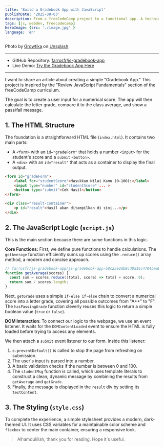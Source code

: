 ```yaml
---
title: 'Build a Gradebook App with JavaScript'
publishDate: '2025-08-03'
description: From a freeCodeCamp project to a functional app. A technical breakdown of how to build a simple gradebook app using HTML, CSS, and core JavaScript concepts.
tags: [js, webdev, freecodecamp]
heroImage: {src: './image.jpg' }
language: 'en'
---
```

Photo by [Growtika](https://unsplash.com/@growtika?utm_content=creditCopyText&utm_medium=referral&utm_source=unsplash) on [Unsplash](https://unsplash.com/photos/graphical-user-interface-qaedPly-Uro?utm_content=creditCopyText&utm_medium=referral&utm_source=unsplash)

---

- GitHub Repository: [farrosfr/js-gradebook-app](https://github.com/farrosfr/js-gradebook-app)
- Live Demo: [Try the Gradebook App Here](https://farrosfr.github.io/js-gradebook-app/)

---

I want to share an article about creating a simple "Gradebook App." This project is inspired by the "Review JavaScript Fundamentals" section of the freeCodeCamp curriculum.

The goal is to create a user input for a numerical score. The app will then calculate the letter grade, compare it to the class average, and show a pass/fail message.

## **1. The HTML Structure**

The foundation is a straightforward HTML file (`index.html`). It contains two main parts:

- A `<form>` with an `id="gradeForm"` that holds a number `<input>` for the student's score and a `submit` `<button>`.
- A `<div>` with an `id="result"` that acts as a container to display the final output.

<!-- end list -->

```html
<form id="gradeForm">
    <label for="studentScore">Masukkan Nilai Kamu (0-100):</label>
    <input type="number" id="studentScore" ... >
    <button type="submit">Cek Hasil</button>
</form>

<div class="result-container">
    <p id="result">Hasil akan ditampilkan di sini...</p>
</div>
```

## **2. The JavaScript Logic (`script.js`)**

This is the main section because there are some functions in this logic.  

**Core Functions:**
First, we define pure functions to handle calculations. The `getAverage` function efficiently sums up scores using the `.reduce()` array method, a modern and concise approach.

```javascript
// farrosfr/js-gradebook-app/js-gradebook-app-b8c25e2db8cd8a16c4704baaba74a44b3581cd41/script.js
function getAverage(scores) {
  const sum = scores.reduce((total, score) => total + score, 0);
  return sum / scores.length;
}
```

Next, `getGrade` uses a simple `if-else if-else` chain to convert a numerical score into a letter grade, covering all possible outcomes from "A++" to "F". The `hasPassingGrade` function cleverly reuses this logic to return a simple boolean value (`true` or `false`).

**DOM Interaction:**
To connect our logic to the webpage, we use an event listener. It waits for the `DOMContentLoaded` event to ensure the HTML is fully loaded before trying to access any elements.

We then attach a `submit` event listener to our form. Inside this listener:

1. `e.preventDefault()` is called to stop the page from refreshing on submission.
2. The user's input is parsed into a number.
3. A basic validation checks if the number is between 0 and 100.
4. The `studentMsg` function is called, which uses template literals to construct a clean, dynamic message by combining the results from `getAverage` and `getGrade`.
5. Finally, the message is displayed in the `result` div by setting its `textContent`.

## **3. The Styling (`style.css`)**

To complete the experience, a simple stylesheet provides a modern, dark-themed UI. It uses CSS variables for a maintainable color scheme and `flexbox` to center the main container, ensuring a responsive look.

>Alhamdulillah, thank you for reading. Hope it's useful.
